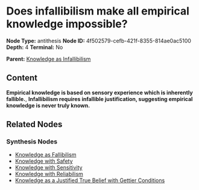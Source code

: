 # Does infallibilism make all empirical knowledge impossible?

**Node Type:** antithesis
**Node ID:** 4f502579-cefb-421f-8355-814ae0ac5100
**Depth:** 4
**Terminal:** No

**Parent:** [Knowledge as Infallibilism](knowledge-as-infallibilism-synthesis-2d89776c-027c-4443-b2cb-5954fd30d686.md)

## Content

**Empirical knowledge is based on sensory experience which is inherently fallible.**, **Infallibilism requires infallible justification, suggesting empirical knowledge is never truly known.**

## Related Nodes

### Synthesis Nodes

- [Knowledge as Fallibilism](knowledge-as-fallibilism-synthesis-c2a345a6-99bf-4452-b990-a635b233fb79.md)
- [Knowledge with Safety](knowledge-with-safety-synthesis-6072f61c-b403-43fc-88aa-4506ed35c221.md)
- [Knowledge with Sensitivity](knowledge-with-sensitivity-synthesis-c9b77407-b2ac-4320-8e81-463f96feed3d.md)
- [Knowledge with Reliabilism](knowledge-with-reliabilism-synthesis-e3fb04a5-9b55-480b-a7d0-0cde7d0a3c3f.md)
- [Knowledge as a Justified True Belief with Gettier Conditions](knowledge-as-a-justified-true-belief-with-gettier-conditions-synthesis-c2376460-a5d1-42a8-934c-872e412697d6.md)
